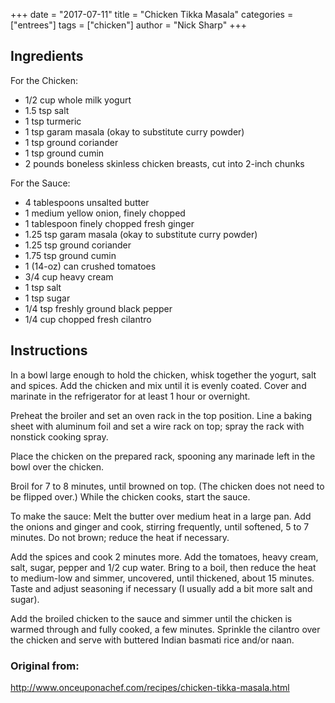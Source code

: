 +++
date = "2017-07-11"
title = "Chicken Tikka Masala"
categories = ["entrees"]
tags = ["chicken"]
author = "Nick Sharp"
+++

## Ingredients

For the Chicken:

- 1/2 cup whole milk yogurt
- 1.5 tsp salt
- 1 tsp turmeric
- 1 tsp garam masala (okay to substitute curry powder)
- 1 tsp ground coriander
- 1 tsp ground cumin
- 2 pounds boneless skinless chicken breasts, cut into 2-inch chunks

For the Sauce:

- 4 tablespoons unsalted butter
- 1 medium yellow onion, finely chopped
- 1 tablespoon finely chopped fresh ginger
- 1.25 tsp garam masala (okay to substitute curry powder)
- 1.25 tsp ground coriander
- 1.75 tsp ground cumin
- 1 (14-oz) can crushed tomatoes
- 3/4 cup heavy cream
- 1 tsp salt
- 1 tsp sugar
- 1/4 tsp freshly ground black pepper
- 1/4 cup chopped fresh cilantro

## Instructions

In a bowl large enough to hold the chicken, whisk together the yogurt, salt and spices. Add the chicken and mix until it is evenly coated. Cover and marinate in the refrigerator for at least 1 hour or overnight.

Preheat the broiler and set an oven rack in the top position. Line a baking sheet with aluminum foil and set a wire rack on top; spray the rack with nonstick cooking spray.

Place the chicken on the prepared rack, spooning any marinade left in the bowl over the chicken.

Broil for 7 to 8 minutes, until browned on top. (The chicken does not need to be flipped over.) While the chicken cooks, start the sauce.

To make the sauce: Melt the butter over medium heat in a large pan. Add the onions and ginger and cook, stirring frequently, until softened, 5 to 7 minutes. Do not brown; reduce the heat if necessary.

Add the spices and cook 2 minutes more. Add the tomatoes, heavy cream, salt, sugar, pepper and 1/2 cup water. Bring to a boil, then reduce the heat to medium-low and simmer, uncovered, until thickened, about 15 minutes. Taste and adjust seasoning if necessary (I usually add a bit more salt and sugar).

Add the broiled chicken to the sauce and simmer until the chicken is warmed through and fully cooked, a few minutes. Sprinkle the cilantro over the chicken and serve with buttered Indian basmati rice and/or naan.

### Original from:
http://www.onceuponachef.com/recipes/chicken-tikka-masala.html